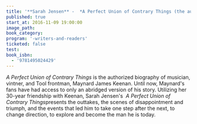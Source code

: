 ```yaml
---
title: '**Sarah Jensen** -  *A Perfect Union of Contrary Things (the authorized biography of Maynard James Keenan)*'
published: true
start_at: 2016-11-09 19:00:00
image_path:
book_category:
program: '-writers-and-readers'
ticketed: false
test:
book_isbn:
  - '9781495024429'
---
```



*A Perfect Union of Contrary Things* is the authorized biography of musician, vintner, and Tool frontman, Maynard James Keenan. Until now, Maynard's fans have had access to only an abridged version of his story. Utilizing her 30-year friendship with Keenan, Sarah Jensen's *&nbsp;A Perfect Union of Contrary Things*presents the outtakes, the scenes of disappointment and triumph, and the events that led him to take one step after the next, to change direction, to explore and become the man he is today.